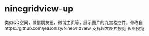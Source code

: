 # ninegridview-up
类似QQ空间，微信朋友圈，微博主页等，展示图片的九宫格控件，修改自https://github.com/jeasonlzy/NineGridView 支持超大图片预览 长图预览
